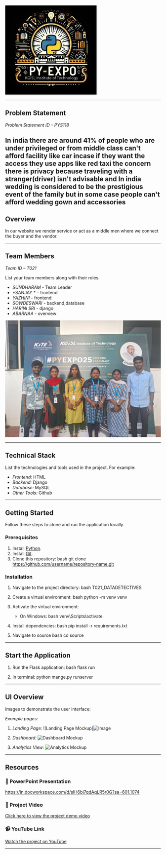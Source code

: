 ![PyExpo Logo](pyexpo-logo.png)

---

## Problem Statement

*Problem Statement ID – PYS118*

In india there are around 41% of people who are under privileged or from middle class can't afford facility like car incase if they want the access they use apps like red taxi the concern there is privacy because traveling with a stranger(driver) isn't advisable and In india wedding is considered to be the prestigious event of the family but in some case people can't afford wedding gown and accessories
---

## Overview

In our website  we render service or  act as a middle men where we connect the buyer and the vendor.

---

## Team Members

*Team ID – T021*

List your team members along with their roles.

- *SUNDHARAM* - Team Leader
- *SANJAY * - frontend
- *YAZHINI* - frontend
- *SOWDESWARI* - backend,database
- *HARINI SRI* - django
- *ABARNAA* - overview

![Team Photo](DATA-DETECTIVES.jpg)

---

## Technical Stack

List the technologies and tools used in the project. For example:

- *Frontend:* HTML
- *Backend:* Django
- *Database:* MySQL
- *Other Tools:* Github
---

## Getting Started

Follow these steps to clone and run the application locally.

### Prerequisites

1. Install [Python](https://www.python.org/downloads/).
2. Install [Git](https://git-scm.com/).
3. Clone this repository:
   bash
   git clone https://github.com/username/repository-name.git
   

### Installation

1. Navigate to the project directory:
   bash
   T021_DATADETECTIVES

   
2. Create a virtual environment:
   bash
   python -m venv venv
   
3. Activate the virtual environment:
   - On Windows:
     bash
     venv\Scripts\activate
     
4. Install dependencies:
   bash
   pip install -r requirements.txt
   
5. Navigate to source
   bash
   cd source
   

---

## Start the Application

1. Run the Flask application:
   bash
   flask run
   
2. In terminal: python mange.py runserver
   

---

## UI Overview

Images to demonstrate the user interface:

*Example pages:*

1. *Landing Page:*
   ![Landing Page Mockup]![Image](https://github.com/user-attachments/assets/5757c914-0992-4856-aa0c-08ddc95cf9df)   
3. *Dashboard:*
   ![Dashboard Mockup](![Image](https://github.com/user-attachments/assets/c703231b-81e1-460e-bbe6-10ab24e01c16))

4. *Analytics View:*
   ![Analytics Mockup](media/Analytics.png)

---

## Resources

### 📄 PowerPoint Presentation
https://in.docworkspace.com/d/sIH6bj7qdAqLR5r0G?sa=601.1074
### 🎥 Project Video
[Click here to view the project demo video](insert-drive-link-here)

### 📹 YouTube Link
[Watch the project on YouTube](insert-youtube-link-here)

---
